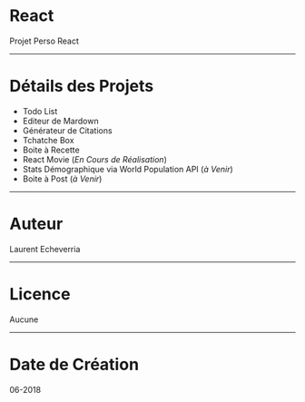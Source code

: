 # React

Projet Perso React

---

# Détails des Projets

* Todo List
* Editeur de Mardown
* Générateur de Citations
* Tchatche Box
* Boite à Recette
* React Movie (_En Cours de Réalisation_)
* Stats Démographique via World Population API (_à Venir_)
* Boite à Post (_à Venir_)

---

# Auteur

Laurent Echeverria 

---

# Licence

Aucune

---

# Date de Création

06-2018
